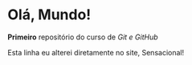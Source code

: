 # Olá, Mundo!
 **Primeiro** repositório do curso de *Git e GitHub*
 
 Esta linha eu alterei diretamente no site, Sensacional! 
